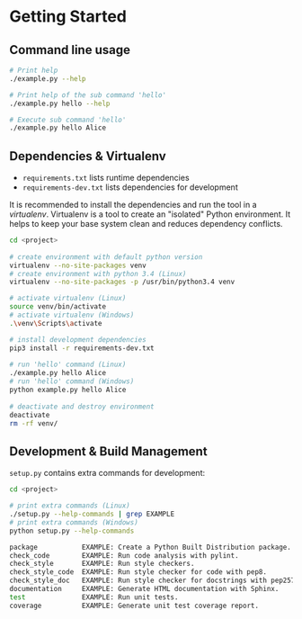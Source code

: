 # Getting Started

## Command line usage

```bash
# Print help
./example.py --help

# Print help of the sub command 'hello'
./example.py hello --help

# Execute sub command 'hello'
./example.py hello Alice
```


## Dependencies & Virtualenv

* `requirements.txt` lists runtime dependencies
* `requirements-dev.txt` lists dependencies for development

It is recommended to install the dependencies and run the tool in a *virtualenv*.
Virtualenv is a tool to create an "isolated" Python environment.
It helps to keep your base system clean and reduces dependency conflicts.

```bash
cd <project>
 
# create environment with default python version
virtualenv --no-site-packages venv
# create environment with python 3.4 (Linux)
virtualenv --no-site-packages -p /usr/bin/python3.4 venv

# activate virtualenv (Linux)
source venv/bin/activate
# activate virtualenv (Windows)
.\venv\Scripts\activate

# install development dependencies
pip3 install -r requirements-dev.txt
 
# run 'hello' command (Linux)
./example.py hello Alice
# run 'hello' command (Windows)
python example.py hello Alice
 
# deactivate and destroy environment
deactivate
rm -rf venv/
```


## Development & Build Management

`setup.py` contains extra commands for development:

```bash
cd <project>

# print extra commands (Linux)
./setup.py --help-commands | grep EXAMPLE
# print extra commands (Windows)
python setup.py --help-commands

package           EXAMPLE: Create a Python Built Distribution package.
check_code        EXAMPLE: Run code analysis with pylint.
check_style       EXAMPLE: Run style checkers.
check_style_code  EXAMPLE: Run style checker for code with pep8.
check_style_doc   EXAMPLE: Run style checker for docstrings with pep257.
documentation     EXAMPLE: Generate HTML documentation with Sphinx.
test              EXAMPLE: Run unit tests.
coverage          EXAMPLE: Generate unit test coverage report.
```
